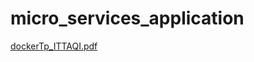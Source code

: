 # micro_services_application

[dockerTp_ITTAQI.pdf](https://github.com/omaymaitta/micro_services_application/files/9895989/dockerTp_ITTAQI.pdf)

